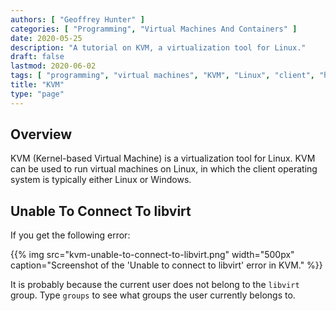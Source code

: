 ```yaml
---
authors: [ "Geoffrey Hunter" ]
categories: [ "Programming", "Virtual Machines And Containers" ]
date: 2020-05-25
description: "A tutorial on KVM, a virtualization tool for Linux."
draft: false
lastmod: 2020-06-02
tags: [ "programming", "virtual machines", "KVM", "Linux", "client", "host", "Windows" ]
title: "KVM"
type: "page"
---
```


## Overview

KVM (Kernel-based Virtual Machine) is a virtualization tool for Linux. KVM can be used to run virtual machines on Linux, in which the client operating system is typically either Linux or Windows.

## Unable To Connect To libvirt

If you get the following error:

{{% img src="kvm-unable-to-connect-to-libvirt.png" width="500px" caption="Screenshot of the 'Unable to connect to libvirt' error in KVM." %}}

It is probably because the current user does not belong to the `libvirt` group. Type `groups` to see what groups the user currently belongs to. 